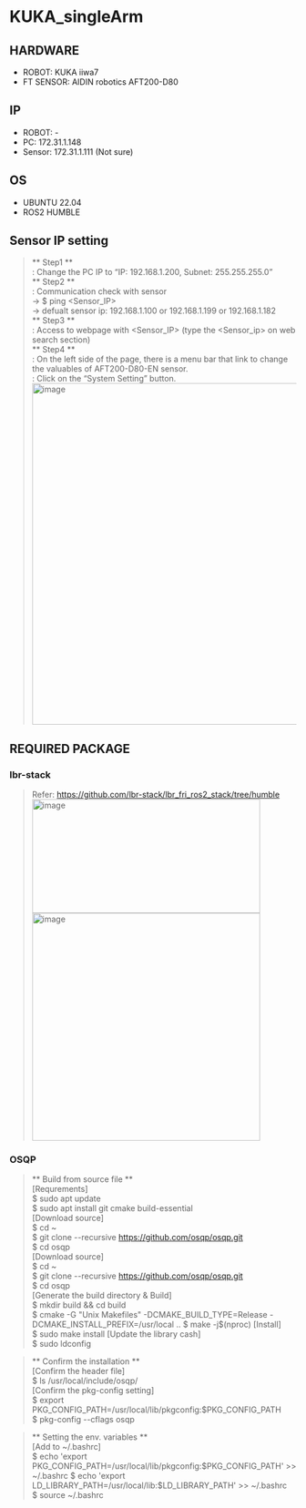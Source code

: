 # KUKA_singleArm

## HARDWARE
* ROBOT: KUKA iiwa7
* FT SENSOR: AIDIN robotics AFT200-D80

## IP
* ROBOT: -
* PC: 172.31.1.148
* Sensor: 172.31.1.111 (Not sure)

## OS
* UBUNTU 22.04
* ROS2 HUMBLE  

## Sensor IP setting
> ** Step1 **  
> : Change the PC IP to “IP: 192.168.1.200, Subnet: 255.255.255.0”  
> ** Step2 **  
> : Communication check with sensor  
> -> $ ping <Sensor_IP>  
> -> defualt sensor ip: 192.168.1.100 or 192.168.1.199 or 192.168.1.182  
> ** Step3 **  
> : Access to webpage with <Sensor_IP> (type the <Sensor_ip> on web search section)  
> ** Step4 **  
> : On the left side of the page, there is a menu bar that link to change the valuables of AFT200-D80-EN sensor.  
> : Click on the “System Setting” button.  
> <img width="700" height="600" alt="image" src="https://github.com/user-attachments/assets/ba1e92f4-f312-455c-9a44-df03e1ba543f" />

## REQUIRED PACKAGE
### lbr-stack
  > Refer: https://github.com/lbr-stack/lbr_fri_ros2_stack/tree/humble
  > <img width="400" height="200" alt="image" src="https://github.com/user-attachments/assets/f1aa3414-a53a-4def-b8df-1271f3a1e0ea" />
  > <img width="400" height="400" alt="image" src="https://github.com/user-attachments/assets/2e2d6109-7612-4436-9975-3ed2d47a1ccc" />

### OSQP
  > ** Build from source file **  
  > [Requrements]  
  > $ sudo apt update  
  > $ sudo apt install git cmake build-essential  
  > [Download source]  
  > $ cd ~  
  > $ git clone --recursive https://github.com/osqp/osqp.git  
  > $ cd osqp  
  > [Download source]  
  > $ cd ~   
  > $ git clone --recursive https://github.com/osqp/osqp.git  
  > $ cd osqp  
  > [Generate the build directory & Build]  
  > $ mkdir build && cd build  
  > $ cmake -G "Unix Makefiles" -DCMAKE_BUILD_TYPE=Release -DCMAKE_INSTALL_PREFIX=/usr/local ..
  > $ make -j$(nproc) 
  > [Install]  
  > $ sudo make install
  > [Update the library cash]  
  > $ sudo ldconfig

  > ** Confirm the installation **  
  > [Confirm the header file]  
  > $ ls /usr/local/include/osqp/  
  > [Confirm the pkg-config setting]  
  > $ export PKG_CONFIG_PATH=/usr/local/lib/pkgconfig:$PKG_CONFIG_PATH    
  > $ pkg-config --cflags osqp    

  > ** Setting the env. variables **  
  > [Add to ~/.bashrc]  
  > $ echo 'export PKG_CONFIG_PATH=/usr/local/lib/pkgconfig:$PKG_CONFIG_PATH' >> ~/.bashrc
  > $ echo 'export LD_LIBRARY_PATH=/usr/local/lib:$LD_LIBRARY_PATH' >> ~/.bashrc  
  > $ source ~/.bashrc  

